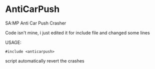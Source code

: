 # AntiCarPush
SA:MP Anti Car Push Crasher

Code isn't mine, i just edited it for include file and changed some lines

USAGE:
```pawn
#include <anticarpush>
```
script automatically revert the crashes
